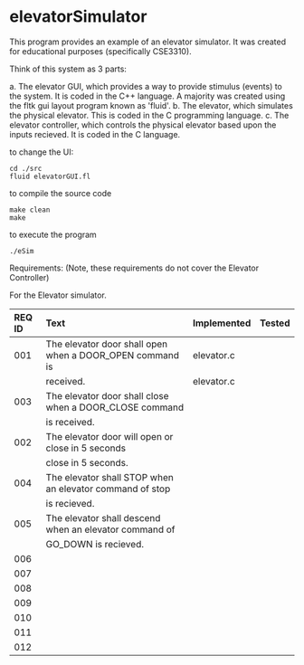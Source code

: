 # elevatorSimulator

This program provides an example of an elevator simulator.  It was created
for educational purposes (specifically CSE3310).

Think of this system as 3 parts:

a.  The elevator GUI, which provides a way to provide stimulus (events) to the system. It is coded in the C++ language.  A majority was created using the fltk gui layout program known as 'fluid'.
b.  The elevator, which simulates the physical elevator. This is coded in the C programming language.
c.  The elevator controller, which controls the physical elevator based upon the inputs recieved.  It is coded in the C language.

to change the UI:

```
cd ./src
fluid elevatorGUI.fl
```

to compile the source code

```
make clean
make
```

to execute the program

```
./eSim
```

Requirements:
(Note, these requirements do not cover the Elevator Controller)

For the Elevator simulator.

| REQ ID | Text                                                     |Implemented           | Tested |
|:-------| :---                                                     |:---                  |:---    |
| 001    | The elevator door shall open when a DOOR_OPEN command is |  elevator.c          |        |
|        | received.                                                |  elevator.c          |        |
| 003    | The elevator door shall close when a DOOR_CLOSE command  |                      |        |
|        | is received.                                             |                      |        |
| 002    | The elevator door will open or close in 5 seconds        |                      |        |
|        | close in 5 seconds.                                      |                      |        |
| 004    | The elevator shall STOP when an elevator command of stop |
|        | is recieved. |
| 005    | The elevator shall descend when an elevator command of |
         | GO_DOWN is recieved.                                   |
| 006    |
| 007    |
| 008    |
| 009    |
| 010    |
| 011    |
| 012    |